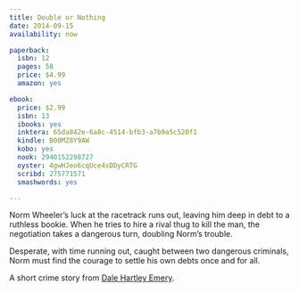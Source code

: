 ```yaml
---
title: Double or Nothing
date: 2014-09-15
availability: now

paperback:
  isbn: 12
  pages: 58
  price: $4.99
  amazon: yes

ebook:
  price: $2.99
  isbn: 13
  ibooks: yes
  inktera: 65da842e-6a8c-4514-bfb3-a7b9a5c520f1
  kindle: B00MZ8Y9AW
  kobo: yes
  nook: 2940152298727
  oyster: 4gwHJeo6cqUce4sDDyCRTG
  scribd: 275771571
  smashwords: yes

---
```


Norm Wheeler’s luck at the racetrack runs out,
leaving him deep in debt to a ruthless bookie.
When he tries to hire a rival thug to kill the man,
the negotiation takes a dangerous turn,
doubling Norm’s trouble.

Desperate,
with time running out,
caught between two dangerous criminals,
Norm must find the courage to settle his own debts once and for all.

A short crime story
from [Dale Hartley Emery](http://dalehartleyemery.com/).
